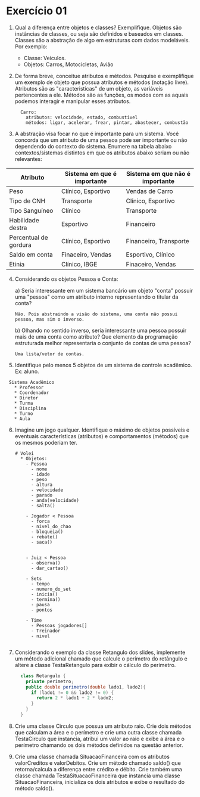 # Exercício 01
1. Qual a diferença entre objetos e classes? Exemplifique.
  Objetos são instâncias de classes, ou seja são definidos e baseados em classes. Classes são a abstração de algo em estruturas com dados modeláveis.
  Por exemplo:
    - Classe: Veiculos.
    - Objetos: Carros, Motocicletas, Avião

2. De forma breve, conceitue atributos e métodos. Pesquise e exemplifique um
    exemplo de objeto que possua atributos e métodos (notação livre).
    Atributos são as "caracteristicas" de um objeto, as variáveis pertencentes a ele. Métodos são as funções, os modos com as aquais podemos interagir e manipular esses atributos.
    ```
      Carro:
        atributos: velocidade, estado, combustivel
        métodos: ligar, acelerar, frear, pintar, abastecer, combustão
    ```

3. A abstração visa focar no que é importante para um sistema. Você concorda que
    um atributo de uma pessoa pode ser importante ou não dependendo do contexto
    do sistema. Enumere na tabela abaixo contextos/sistemas distintos em que os
    atributos abaixo seriam ou não relevantes:

| Atributo | Sistema em que é importante | Sistema em que não é importante |
| -------- | --------------------------- | ------------------------------- |
| Peso   |  Clínico, Esportivo  | Vendas de Carro
| Tipo de CNH  | Transporte | Clínico, Esportivo
| Tipo Sanguíneo   | Clínico |  Transporte
| Habilidade destra  | Esportivo | Financeiro
| Percentual de gordura  | Clínico, Esportivo | Financeiro, Transporte
| Saldo em conta   | Finaceiro, Vendas | Esportivo,  Clínico
| Etinia   | Clínico, IBGE | Finaceiro, Vendas

4. Considerando os objetos Pessoa e Conta:

    a) Seria interessante em um sistema bancário um objeto "conta" possuir uma
       "pessoa" como um atributo interno representando o titular da conta?

       Não. Pois abstraindo a visão do sistema, uma conta não possui pessoa, mas sim o inverso.

    b) Olhando no sentido inverso, seria interessante uma pessoa possuir mais de
       uma conta como atributo? Que elemento da programação estruturada melhor
       representaria o conjunto de contas de uma pessoa?

       Uma lista/vetor de contas.

5. Identifique pelo menos 5 objetos de um sistema de controle acadêmico. Ex: aluno.
 ```
  Sistema Acadêmico
    * Professor
    * Coordenador
    * Diretor
    * Turma
    * Disciplina
    * Turno
    * Aula
 ```
6. Imagine um jogo qualquer. Identifique o máximo de objetos possíveis e eventuais
    características (atributos) e comportamentos (métodos) que os mesmos poderiam
    ter.
    ```
    # Volei
      * Objetos:
        - Pessoa
          - nome
          - idade
          - peso
          - altura
          - velocidade
          - parado
          - anda(velocidade)
          - salta()

        - Jogador < Pessoa
          - forca
          - nivel_do_chao
          - bloqueia()
          - rebate()
          - saca()


        - Juiz < Pessoa
          - observa()
          - dar_cartao()

        - Sets
          - tempo
          - numero_do_set
          - inicia()
          - termina()
          - pausa
          - pontos

        - Time
          - Pessoas jogadores[]
          - Treinador
          - nivel


    ```

7. Considerando o exemplo da classe Retangulo dos slides, implemente um método
    adicional chamado que calcule o perímetro do retângulo e altere a classe
    TestaRetangulo para exibir o cálculo do perímetro.

    ```Java
      class Retangulo {
        private perimetro;
        public double perimetro(double lado1, lado2){
          if (lado1 != 0 && lado2 != 0) {
            return 2 * lado1 + 2 * lado2;
          }
        }
      }

    ```

8. Crie uma classe Circulo que possua um atributo raio. Crie dois métodos que
    calculam a área e o perímetro e crie uma outra classe chamada TestaCirculo que
    instancia, atribui um valor ao raio e exibe a área e o perímetro chamando os dois
    métodos definidos na questão anterior.
    
9. Crie uma classe chamada SituacaoFinanceira com os atributos valorCreditos e
    valorDebitos. Crie um método chamado saldo() que retorna/calcula a diferença
    entre crédito e débito. Crie também uma classe chamada TestaSituacaoFinanceira
    que instancia uma classe SituacaoFinanceira, inicializa os dois atributos e exibe o
    resultado do método saldo().
